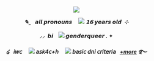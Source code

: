 ##### <p align="center">  ![](https://media.discordapp.net/attachments/1177647917423669309/1235543264027873310/image_2024-04-28_221346495_72.png?ex=6634c0d5&is=66336f55&hm=741f54056fd5cd20229874ae25203d6fd8e3e87f66a6daa0c109ebd65579eb01&=&format=webp&quality=lossless&width=657&height=489) <br>  <p align="center"> ✎ ̼ ‎ ‎ ‎ 𝙖𝙡𝙡 𝙥𝙧𝙤𝙣𝙤𝙪𝙣𝙨 ‎ ‎ ‎ ‎  ![](https://64.media.tumblr.com/9d1e5c266d69a523e31a5d43cb1c06ab/17215808396841de-31/s75x75_c1/809c44b15cffc0c73ad28ed5d8aee38e54dd8382.gifv) ‎ ‎ ‎ ‎ 𝟭𝟲 𝙮𝙚𝙖𝙧𝙨 𝙤𝙡𝙙 ‎  ⊹ <br>   <br> ⸝⸝   ‎ 𝙗𝙞 ‎  ‎‎ ‎ ![](https://64.media.tumblr.com/4554cb0db0ae3e3752e3a6707954a57c/17215808396841de-d0/s75x75_c1/d32644408724877ed67b32529ea1a893819dbb04.gifv) ‎ ‎‎   ‎𝙜𝙚𝙣𝙙𝙚𝙧𝙦𝙪𝙚𝙚𝙧‎    .   ✦ <br>    <br> ໒ ‎ ‎  𝘪𝘸𝘤 ‎ ‎ ‎ ‎ ![](https://64.media.tumblr.com/941c041dc55f3eb01685c5f8a8463877/17215808396841de-cb/s75x75_c1/15c216ff4a65e3f754f2163282e4ec0fdfec409a.pnj) ‎ ‎ ‎ ‎  𝘢𝘴𝘬4𝘤+𝘩  ‎ ‎ ‎ ‎ ![](https://64.media.tumblr.com/dfdcf5fd0840c987e2c37da074a3a5f0/17215808396841de-d9/s75x75_c1/e742ad017abbf517d80b6caf6946ce695e7de7cd.gifv)‎ ‎ ‎ 𝘣𝘢𝘴𝘪𝘤 𝘥𝘯𝘪 𝘤𝘳𝘪𝘵𝘦𝘳𝘪𝘢 ‎ ‎ <a href="https://www.yourhomepage.com](https://rentry.co/THEQUIET0NE">+more</a>‎ ‎ ‎  ࿐
